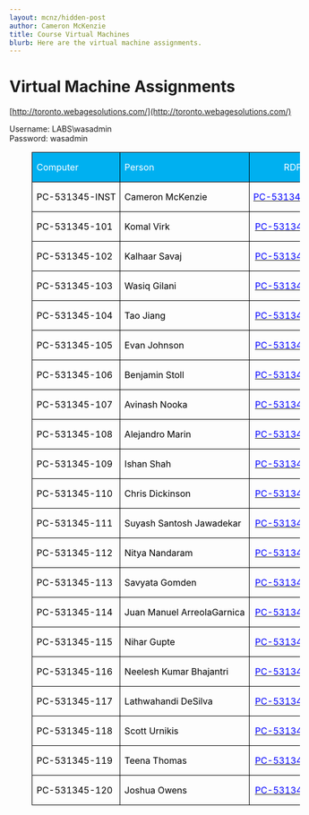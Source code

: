 ```yaml
---
layout: mcnz/hidden-post
author: Cameron McKenzie
title: Course Virtual Machines
blurb: Here are the virtual machine assignments.
---
```



# Virtual Machine Assignments

[http://toronto.webagesolutions.com/](http://toronto.webagesolutions.com/)

Username: LABS\wasadmin      
Password:  wasadmin
<table border="0" cellspacing="0" cellpadding="0" width="0" style="width:359.0pt;margin-left:30.2pt;border-collapse:collapse">
<tbody>
<tr style="height:15.0pt">
<td width="125" nowrap="" valign="bottom" style="width:94.0pt;border:solid windowtext 1.0pt;background:#00b0f0;padding:0in 5.4pt 0in 5.4pt;height:15.0pt">
<p class="MsoNormal"><span style="color:white">Computer<u></u><u></u></span></p>
</td>
<td width="201" nowrap="" style="width:151.0pt;border:solid windowtext 1.0pt;border-left:none;background:#00b0f0;padding:0in 5.4pt 0in 5.4pt;height:15.0pt">
<p class="MsoNormal"><span style="color:white">Person<u></u><u></u></span></p>
</td>
<td width="152" nowrap="" valign="bottom" style="width:114.0pt;border:solid windowtext 1.0pt;border-left:none;background:#00b0f0;padding:0in 5.4pt 0in 5.4pt;height:15.0pt">
<p class="MsoNormal" align="center" style="text-align:center"><span style="color:white">RDP link<u></u><u></u></span></p>
</td>
</tr>
<tr style="height:15.0pt">
<td width="125" nowrap="" valign="bottom" style="width:94.0pt;border:solid windowtext 1.0pt;border-top:none;padding:0in 5.4pt 0in 5.4pt;height:15.0pt">
<p class="MsoNormal"><span style="color:black">PC-531345-INST<u></u><u></u></span></p>
</td>
<td width="201" valign="bottom" style="width:151.0pt;border-top:none;border-left:none;border-bottom:solid windowtext 1.0pt;border-right:solid windowtext 1.0pt;padding:0in 5.4pt 0in 5.4pt;height:15.0pt">
<p class="MsoNormal"><span style="color:black">Cameron McKenzie<u></u><u></u></span></p>
</td>
<td width="152" nowrap="" valign="bottom" style="width:114.0pt;border-top:none;border-left:none;border-bottom:solid windowtext 1.0pt;border-right:solid windowtext 1.0pt;padding:0in 5.4pt 0in 5.4pt;height:15.0pt">
<p class="MsoNormal" align="center" style="text-align:center"><span style="color:blue"><a href="https://www.webagesolutions.com/rdp-shortcut.php?computer=PC-531345-INST" title="PC-531345-INST rdp shortcut" target="_blank" data-saferedirecturl="https://www.google.com/url?q=https://www.webagesolutions.com/rdp-shortcut.php?computer%3DPC-531345-INST&amp;source=gmail&amp;ust=1633011926920000&amp;usg=AFQjCNHTOLEkyt5n4nRfSzAhEsJEtm-2UQ"><span style="color:blue;text-decoration:none">PC-531345-INST.rdp</span></a><u></u><u></u></span></p>
</td>
</tr>
<tr style="height:15.0pt">
<td width="125" nowrap="" valign="bottom" style="width:94.0pt;border:solid windowtext 1.0pt;border-top:none;padding:0in 5.4pt 0in 5.4pt;height:15.0pt">
<p class="MsoNormal"><span style="color:black">PC-531345-101<u></u><u></u></span></p>
</td>
<td width="201" nowrap="" valign="bottom" style="width:151.0pt;border-top:none;border-left:none;border-bottom:solid windowtext 1.0pt;border-right:solid windowtext 1.0pt;padding:0in 5.4pt 0in 5.4pt;height:15.0pt">
<p class="MsoNormal"><span style="color:black">Komal Virk<u></u><u></u></span></p>
</td>
<td width="152" nowrap="" valign="bottom" style="width:114.0pt;border-top:none;border-left:none;border-bottom:solid windowtext 1.0pt;border-right:solid windowtext 1.0pt;padding:0in 5.4pt 0in 5.4pt;height:15.0pt">
<p class="MsoNormal" align="center" style="text-align:center"><span style="color:blue"><a href="https://www.webagesolutions.com/rdp-shortcut.php?computer=PC-531345-101" title="PC-531345-101 rdp shortcut" target="_blank" data-saferedirecturl="https://www.google.com/url?q=https://www.webagesolutions.com/rdp-shortcut.php?computer%3DPC-531345-101&amp;source=gmail&amp;ust=1633011926920000&amp;usg=AFQjCNH75s5IQul25Rg2OT9popkq9ESlDA"><span style="color:blue;text-decoration:none">PC-531345-101.rdp</span></a><u></u><u></u></span></p>
</td>
</tr>
<tr style="height:15.0pt">
<td width="125" nowrap="" valign="bottom" style="width:94.0pt;border:solid windowtext 1.0pt;border-top:none;padding:0in 5.4pt 0in 5.4pt;height:15.0pt">
<p class="MsoNormal"><span style="color:black">PC-531345-102<u></u><u></u></span></p>
</td>
<td width="201" nowrap="" valign="bottom" style="width:151.0pt;border-top:none;border-left:none;border-bottom:solid windowtext 1.0pt;border-right:solid windowtext 1.0pt;padding:0in 5.4pt 0in 5.4pt;height:15.0pt">
<p class="MsoNormal"><span style="color:black">Kalhaar Savaj<u></u><u></u></span></p>
</td>
<td width="152" nowrap="" valign="bottom" style="width:114.0pt;border-top:none;border-left:none;border-bottom:solid windowtext 1.0pt;border-right:solid windowtext 1.0pt;padding:0in 5.4pt 0in 5.4pt;height:15.0pt">
<p class="MsoNormal" align="center" style="text-align:center"><span style="color:blue"><a href="https://www.webagesolutions.com/rdp-shortcut.php?computer=PC-531345-102" title="PC-531345-102 rdp shortcut" target="_blank" data-saferedirecturl="https://www.google.com/url?q=https://www.webagesolutions.com/rdp-shortcut.php?computer%3DPC-531345-102&amp;source=gmail&amp;ust=1633011926920000&amp;usg=AFQjCNGhyUAho06ZpfXUmivhxCThORj0GA"><span style="color:blue;text-decoration:none">PC-531345-102.rdp</span></a><u></u><u></u></span></p>
</td>
</tr>
<tr style="height:15.0pt">
<td width="125" nowrap="" valign="bottom" style="width:94.0pt;border:solid windowtext 1.0pt;border-top:none;padding:0in 5.4pt 0in 5.4pt;height:15.0pt">
<p class="MsoNormal"><span style="color:black">PC-531345-103<u></u><u></u></span></p>
</td>
<td width="201" nowrap="" valign="bottom" style="width:151.0pt;border-top:none;border-left:none;border-bottom:solid windowtext 1.0pt;border-right:solid windowtext 1.0pt;padding:0in 5.4pt 0in 5.4pt;height:15.0pt">
<p class="MsoNormal"><span style="color:black">Wasiq Gilani<u></u><u></u></span></p>
</td>
<td width="152" nowrap="" valign="bottom" style="width:114.0pt;border-top:none;border-left:none;border-bottom:solid windowtext 1.0pt;border-right:solid windowtext 1.0pt;padding:0in 5.4pt 0in 5.4pt;height:15.0pt">
<p class="MsoNormal" align="center" style="text-align:center"><span style="color:blue"><a href="https://www.webagesolutions.com/rdp-shortcut.php?computer=PC-531345-103" title="PC-531345-103 rdp shortcut" target="_blank" data-saferedirecturl="https://www.google.com/url?q=https://www.webagesolutions.com/rdp-shortcut.php?computer%3DPC-531345-103&amp;source=gmail&amp;ust=1633011926920000&amp;usg=AFQjCNG7643i3t_ZyDKQ-iZGIi2sWa4d2A"><span style="color:blue;text-decoration:none">PC-531345-103.rdp</span></a><u></u><u></u></span></p>
</td>
</tr>
<tr style="height:15.0pt">
<td width="125" nowrap="" valign="bottom" style="width:94.0pt;border:solid windowtext 1.0pt;border-top:none;padding:0in 5.4pt 0in 5.4pt;height:15.0pt">
<p class="MsoNormal"><span style="color:black">PC-531345-104<u></u><u></u></span></p>
</td>
<td width="201" nowrap="" valign="bottom" style="width:151.0pt;border-top:none;border-left:none;border-bottom:solid windowtext 1.0pt;border-right:solid windowtext 1.0pt;padding:0in 5.4pt 0in 5.4pt;height:15.0pt">
<p class="MsoNormal"><span style="color:black">Tao Jiang<u></u><u></u></span></p>
</td>
<td width="152" nowrap="" valign="bottom" style="width:114.0pt;border-top:none;border-left:none;border-bottom:solid windowtext 1.0pt;border-right:solid windowtext 1.0pt;padding:0in 5.4pt 0in 5.4pt;height:15.0pt">
<p class="MsoNormal" align="center" style="text-align:center"><span style="color:blue"><a href="https://www.webagesolutions.com/rdp-shortcut.php?computer=PC-531345-104" title="PC-531345-104 rdp shortcut" target="_blank" data-saferedirecturl="https://www.google.com/url?q=https://www.webagesolutions.com/rdp-shortcut.php?computer%3DPC-531345-104&amp;source=gmail&amp;ust=1633011926920000&amp;usg=AFQjCNFkQqqoFtcjnVOV-0yTfgjVgQzvcw"><span style="color:blue;text-decoration:none">PC-531345-104.rdp</span></a><u></u><u></u></span></p>
</td>
</tr>
<tr style="height:15.0pt">
<td width="125" nowrap="" valign="bottom" style="width:94.0pt;border:solid windowtext 1.0pt;border-top:none;padding:0in 5.4pt 0in 5.4pt;height:15.0pt">
<p class="MsoNormal"><span style="color:black">PC-531345-105<u></u><u></u></span></p>
</td>
<td width="201" nowrap="" valign="bottom" style="width:151.0pt;border-top:none;border-left:none;border-bottom:solid windowtext 1.0pt;border-right:solid windowtext 1.0pt;padding:0in 5.4pt 0in 5.4pt;height:15.0pt">
<p class="MsoNormal"><span style="color:black">Evan Johnson<u></u><u></u></span></p>
</td>
<td width="152" nowrap="" valign="bottom" style="width:114.0pt;border-top:none;border-left:none;border-bottom:solid windowtext 1.0pt;border-right:solid windowtext 1.0pt;padding:0in 5.4pt 0in 5.4pt;height:15.0pt">
<p class="MsoNormal" align="center" style="text-align:center"><span style="color:blue"><a href="https://www.webagesolutions.com/rdp-shortcut.php?computer=PC-531345-105" title="PC-531345-105 rdp shortcut" target="_blank" data-saferedirecturl="https://www.google.com/url?q=https://www.webagesolutions.com/rdp-shortcut.php?computer%3DPC-531345-105&amp;source=gmail&amp;ust=1633011926920000&amp;usg=AFQjCNFqCYPRqT8N8O63p3ECPtjy6Lyg2Q"><span style="color:blue;text-decoration:none">PC-531345-105.rdp</span></a><u></u><u></u></span></p>
</td>
</tr>
<tr style="height:15.0pt">
<td width="125" nowrap="" valign="bottom" style="width:94.0pt;border:solid windowtext 1.0pt;border-top:none;padding:0in 5.4pt 0in 5.4pt;height:15.0pt">
<p class="MsoNormal"><span style="color:black">PC-531345-106<u></u><u></u></span></p>
</td>
<td width="201" nowrap="" valign="bottom" style="width:151.0pt;border-top:none;border-left:none;border-bottom:solid windowtext 1.0pt;border-right:solid windowtext 1.0pt;padding:0in 5.4pt 0in 5.4pt;height:15.0pt">
<p class="MsoNormal"><span style="color:black">Benjamin Stoll<u></u><u></u></span></p>
</td>
<td width="152" nowrap="" valign="bottom" style="width:114.0pt;border-top:none;border-left:none;border-bottom:solid windowtext 1.0pt;border-right:solid windowtext 1.0pt;padding:0in 5.4pt 0in 5.4pt;height:15.0pt">
<p class="MsoNormal" align="center" style="text-align:center"><span style="color:blue"><a href="https://www.webagesolutions.com/rdp-shortcut.php?computer=PC-531345-106" title="PC-531345-106 rdp shortcut" target="_blank" data-saferedirecturl="https://www.google.com/url?q=https://www.webagesolutions.com/rdp-shortcut.php?computer%3DPC-531345-106&amp;source=gmail&amp;ust=1633011926920000&amp;usg=AFQjCNE6JjfXAfXQ9lHC36fULhwiJmqIdg"><span style="color:blue;text-decoration:none">PC-531345-106.rdp</span></a><u></u><u></u></span></p>
</td>
</tr>
<tr style="height:15.0pt">
<td width="125" nowrap="" valign="bottom" style="width:94.0pt;border:solid windowtext 1.0pt;border-top:none;padding:0in 5.4pt 0in 5.4pt;height:15.0pt">
<p class="MsoNormal"><span style="color:black">PC-531345-107<u></u><u></u></span></p>
</td>
<td width="201" nowrap="" valign="bottom" style="width:151.0pt;border-top:none;border-left:none;border-bottom:solid windowtext 1.0pt;border-right:solid windowtext 1.0pt;padding:0in 5.4pt 0in 5.4pt;height:15.0pt">
<p class="MsoNormal"><span style="color:black">Avinash Nooka<u></u><u></u></span></p>
</td>
<td width="152" nowrap="" valign="bottom" style="width:114.0pt;border-top:none;border-left:none;border-bottom:solid windowtext 1.0pt;border-right:solid windowtext 1.0pt;padding:0in 5.4pt 0in 5.4pt;height:15.0pt">
<p class="MsoNormal" align="center" style="text-align:center"><span style="color:blue"><a href="https://www.webagesolutions.com/rdp-shortcut.php?computer=PC-531345-107" title="PC-531345-107 rdp shortcut" target="_blank" data-saferedirecturl="https://www.google.com/url?q=https://www.webagesolutions.com/rdp-shortcut.php?computer%3DPC-531345-107&amp;source=gmail&amp;ust=1633011926921000&amp;usg=AFQjCNEZ7U8scc7o0qF-NKe5oIg9lqploA"><span style="color:blue;text-decoration:none">PC-531345-107.rdp</span></a><u></u><u></u></span></p>
</td>
</tr>
<tr style="height:15.0pt">
<td width="125" nowrap="" valign="bottom" style="width:94.0pt;border:solid windowtext 1.0pt;border-top:none;padding:0in 5.4pt 0in 5.4pt;height:15.0pt">
<p class="MsoNormal"><span style="color:black">PC-531345-108<u></u><u></u></span></p>
</td>
<td width="201" nowrap="" valign="bottom" style="width:151.0pt;border-top:none;border-left:none;border-bottom:solid windowtext 1.0pt;border-right:solid windowtext 1.0pt;padding:0in 5.4pt 0in 5.4pt;height:15.0pt">
<p class="MsoNormal"><span style="color:black">Alejandro Marin<u></u><u></u></span></p>
</td>
<td width="152" nowrap="" valign="bottom" style="width:114.0pt;border-top:none;border-left:none;border-bottom:solid windowtext 1.0pt;border-right:solid windowtext 1.0pt;padding:0in 5.4pt 0in 5.4pt;height:15.0pt">
<p class="MsoNormal" align="center" style="text-align:center"><span style="color:blue"><a href="https://www.webagesolutions.com/rdp-shortcut.php?computer=PC-531345-108" title="PC-531345-108 rdp shortcut" target="_blank" data-saferedirecturl="https://www.google.com/url?q=https://www.webagesolutions.com/rdp-shortcut.php?computer%3DPC-531345-108&amp;source=gmail&amp;ust=1633011926921000&amp;usg=AFQjCNFf4_hjDuoDqnh8spk8csGYIRbbYg"><span style="color:blue;text-decoration:none">PC-531345-108.rdp</span></a><u></u><u></u></span></p>
</td>
</tr>
<tr style="height:15.0pt">
<td width="125" nowrap="" valign="bottom" style="width:94.0pt;border:solid windowtext 1.0pt;border-top:none;padding:0in 5.4pt 0in 5.4pt;height:15.0pt">
<p class="MsoNormal"><span style="color:black">PC-531345-109<u></u><u></u></span></p>
</td>
<td width="201" nowrap="" valign="bottom" style="width:151.0pt;border-top:none;border-left:none;border-bottom:solid windowtext 1.0pt;border-right:solid windowtext 1.0pt;padding:0in 5.4pt 0in 5.4pt;height:15.0pt">
<p class="MsoNormal"><span style="color:black">Ishan Shah<u></u><u></u></span></p>
</td>
<td width="152" nowrap="" valign="bottom" style="width:114.0pt;border-top:none;border-left:none;border-bottom:solid windowtext 1.0pt;border-right:solid windowtext 1.0pt;padding:0in 5.4pt 0in 5.4pt;height:15.0pt">
<p class="MsoNormal" align="center" style="text-align:center"><span style="color:blue"><a href="https://www.webagesolutions.com/rdp-shortcut.php?computer=PC-531345-109" title="PC-531345-109 rdp shortcut" target="_blank" data-saferedirecturl="https://www.google.com/url?q=https://www.webagesolutions.com/rdp-shortcut.php?computer%3DPC-531345-109&amp;source=gmail&amp;ust=1633011926921000&amp;usg=AFQjCNEsh9kJ5rBi3ae2Ai-or3BZNN6Jzw"><span style="color:blue;text-decoration:none">PC-531345-109.rdp</span></a><u></u><u></u></span></p>
</td>
</tr>
<tr style="height:15.0pt">
<td width="125" nowrap="" valign="bottom" style="width:94.0pt;border:solid windowtext 1.0pt;border-top:none;padding:0in 5.4pt 0in 5.4pt;height:15.0pt">
<p class="MsoNormal"><span style="color:black">PC-531345-110<u></u><u></u></span></p>
</td>
<td width="201" nowrap="" valign="bottom" style="width:151.0pt;border-top:none;border-left:none;border-bottom:solid windowtext 1.0pt;border-right:solid windowtext 1.0pt;padding:0in 5.4pt 0in 5.4pt;height:15.0pt">
<p class="MsoNormal"><span style="color:black">Chris Dickinson<u></u><u></u></span></p>
</td>
<td width="152" nowrap="" valign="bottom" style="width:114.0pt;border-top:none;border-left:none;border-bottom:solid windowtext 1.0pt;border-right:solid windowtext 1.0pt;padding:0in 5.4pt 0in 5.4pt;height:15.0pt">
<p class="MsoNormal" align="center" style="text-align:center"><span style="color:blue"><a href="https://www.webagesolutions.com/rdp-shortcut.php?computer=PC-531345-110" title="PC-531345-110 rdp shortcut" target="_blank" data-saferedirecturl="https://www.google.com/url?q=https://www.webagesolutions.com/rdp-shortcut.php?computer%3DPC-531345-110&amp;source=gmail&amp;ust=1633011926921000&amp;usg=AFQjCNGVXnmOLL-QGQQgajkz-RUEv9RuXg"><span style="color:blue;text-decoration:none">PC-531345-110.rdp</span></a><u></u><u></u></span></p>
</td>
</tr>
<tr style="height:15.0pt">
<td width="125" nowrap="" valign="bottom" style="width:94.0pt;border:solid windowtext 1.0pt;border-top:none;padding:0in 5.4pt 0in 5.4pt;height:15.0pt">
<p class="MsoNormal"><span style="color:black">PC-531345-111<u></u><u></u></span></p>
</td>
<td width="201" nowrap="" valign="bottom" style="width:151.0pt;border-top:none;border-left:none;border-bottom:solid windowtext 1.0pt;border-right:solid windowtext 1.0pt;padding:0in 5.4pt 0in 5.4pt;height:15.0pt">
<p class="MsoNormal"><span style="color:black">Suyash Santosh Jawadekar<u></u><u></u></span></p>
</td>
<td width="152" nowrap="" valign="bottom" style="width:114.0pt;border-top:none;border-left:none;border-bottom:solid windowtext 1.0pt;border-right:solid windowtext 1.0pt;padding:0in 5.4pt 0in 5.4pt;height:15.0pt">
<p class="MsoNormal" align="center" style="text-align:center"><span style="color:blue"><a href="https://www.webagesolutions.com/rdp-shortcut.php?computer=PC-531345-111" title="PC-531345-111 rdp shortcut" target="_blank" data-saferedirecturl="https://www.google.com/url?q=https://www.webagesolutions.com/rdp-shortcut.php?computer%3DPC-531345-111&amp;source=gmail&amp;ust=1633011926921000&amp;usg=AFQjCNHWBRyt30FmXAQQ7REV2akEHXGoTA"><span style="color:blue;text-decoration:none">PC-531345-111.rdp</span></a><u></u><u></u></span></p>
</td>
</tr>
<tr style="height:15.0pt">
<td width="125" nowrap="" valign="bottom" style="width:94.0pt;border:solid windowtext 1.0pt;border-top:none;padding:0in 5.4pt 0in 5.4pt;height:15.0pt">
<p class="MsoNormal"><span style="color:black">PC-531345-112<u></u><u></u></span></p>
</td>
<td width="201" nowrap="" valign="bottom" style="width:151.0pt;border-top:none;border-left:none;border-bottom:solid windowtext 1.0pt;border-right:solid windowtext 1.0pt;padding:0in 5.4pt 0in 5.4pt;height:15.0pt">
<p class="MsoNormal"><span style="color:black">Nitya Nandaram<u></u><u></u></span></p>
</td>
<td width="152" nowrap="" valign="bottom" style="width:114.0pt;border-top:none;border-left:none;border-bottom:solid windowtext 1.0pt;border-right:solid windowtext 1.0pt;padding:0in 5.4pt 0in 5.4pt;height:15.0pt">
<p class="MsoNormal" align="center" style="text-align:center"><span style="color:blue"><a href="https://www.webagesolutions.com/rdp-shortcut.php?computer=PC-531345-112" title="PC-531345-112 rdp shortcut" target="_blank" data-saferedirecturl="https://www.google.com/url?q=https://www.webagesolutions.com/rdp-shortcut.php?computer%3DPC-531345-112&amp;source=gmail&amp;ust=1633011926921000&amp;usg=AFQjCNH02RNs-mxDsD6UaD2_xM-S7rBqfA"><span style="color:blue;text-decoration:none">PC-531345-112.rdp</span></a><u></u><u></u></span></p>
</td>
</tr>
<tr style="height:15.0pt">
<td width="125" nowrap="" valign="bottom" style="width:94.0pt;border:solid windowtext 1.0pt;border-top:none;padding:0in 5.4pt 0in 5.4pt;height:15.0pt">
<p class="MsoNormal"><span style="color:black">PC-531345-113<u></u><u></u></span></p>
</td>
<td width="201" nowrap="" valign="bottom" style="width:151.0pt;border-top:none;border-left:none;border-bottom:solid windowtext 1.0pt;border-right:solid windowtext 1.0pt;padding:0in 5.4pt 0in 5.4pt;height:15.0pt">
<p class="MsoNormal"><span style="color:black">Savyata Gomden<u></u><u></u></span></p>
</td>
<td width="152" nowrap="" valign="bottom" style="width:114.0pt;border-top:none;border-left:none;border-bottom:solid windowtext 1.0pt;border-right:solid windowtext 1.0pt;padding:0in 5.4pt 0in 5.4pt;height:15.0pt">
<p class="MsoNormal" align="center" style="text-align:center"><span style="color:blue"><a href="https://www.webagesolutions.com/rdp-shortcut.php?computer=PC-531345-113" title="PC-531345-113 rdp shortcut" target="_blank" data-saferedirecturl="https://www.google.com/url?q=https://www.webagesolutions.com/rdp-shortcut.php?computer%3DPC-531345-113&amp;source=gmail&amp;ust=1633011926921000&amp;usg=AFQjCNGmHei1WCS0aL_BlE2hFoIvlhdR5Q"><span style="color:blue;text-decoration:none">PC-531345-113.rdp</span></a><u></u><u></u></span></p>
</td>
</tr>
<tr style="height:15.0pt">
<td width="125" nowrap="" valign="bottom" style="width:94.0pt;border:solid windowtext 1.0pt;border-top:none;padding:0in 5.4pt 0in 5.4pt;height:15.0pt">
<p class="MsoNormal"><span style="color:black">PC-531345-114<u></u><u></u></span></p>
</td>
<td width="201" nowrap="" valign="bottom" style="width:151.0pt;border-top:none;border-left:none;border-bottom:solid windowtext 1.0pt;border-right:solid windowtext 1.0pt;padding:0in 5.4pt 0in 5.4pt;height:15.0pt">
<p class="MsoNormal"><span style="color:black">Juan Manuel ArreolaGarnica<u></u><u></u></span></p>
</td>
<td width="152" nowrap="" valign="bottom" style="width:114.0pt;border-top:none;border-left:none;border-bottom:solid windowtext 1.0pt;border-right:solid windowtext 1.0pt;padding:0in 5.4pt 0in 5.4pt;height:15.0pt">
<p class="MsoNormal" align="center" style="text-align:center"><span style="color:blue"><a href="https://www.webagesolutions.com/rdp-shortcut.php?computer=PC-531345-114" title="PC-531345-114 rdp shortcut" target="_blank" data-saferedirecturl="https://www.google.com/url?q=https://www.webagesolutions.com/rdp-shortcut.php?computer%3DPC-531345-114&amp;source=gmail&amp;ust=1633011926921000&amp;usg=AFQjCNGW3GL1iN167JlC3eFLep0um7qs6g"><span style="color:blue;text-decoration:none">PC-531345-114.rdp</span></a><u></u><u></u></span></p>
</td>
</tr>
<tr style="height:15.0pt">
<td width="125" nowrap="" valign="bottom" style="width:94.0pt;border:solid windowtext 1.0pt;border-top:none;padding:0in 5.4pt 0in 5.4pt;height:15.0pt">
<p class="MsoNormal"><span style="color:black">PC-531345-115<u></u><u></u></span></p>
</td>
<td width="201" nowrap="" valign="bottom" style="width:151.0pt;border-top:none;border-left:none;border-bottom:solid windowtext 1.0pt;border-right:solid windowtext 1.0pt;padding:0in 5.4pt 0in 5.4pt;height:15.0pt">
<p class="MsoNormal"><span style="color:black">Nihar Gupte<u></u><u></u></span></p>
</td>
<td width="152" nowrap="" valign="bottom" style="width:114.0pt;border-top:none;border-left:none;border-bottom:solid windowtext 1.0pt;border-right:solid windowtext 1.0pt;padding:0in 5.4pt 0in 5.4pt;height:15.0pt">
<p class="MsoNormal" align="center" style="text-align:center"><span style="color:blue"><a href="https://www.webagesolutions.com/rdp-shortcut.php?computer=PC-531345-115" title="PC-531345-115 rdp shortcut" target="_blank" data-saferedirecturl="https://www.google.com/url?q=https://www.webagesolutions.com/rdp-shortcut.php?computer%3DPC-531345-115&amp;source=gmail&amp;ust=1633011926921000&amp;usg=AFQjCNGt4ydHYtuZ-iA0-WcdI0cMk9OVaA"><span style="color:blue;text-decoration:none">PC-531345-115.rdp</span></a><u></u><u></u></span></p>
</td>
</tr>
<tr style="height:15.0pt">
<td width="125" nowrap="" valign="bottom" style="width:94.0pt;border:solid windowtext 1.0pt;border-top:none;padding:0in 5.4pt 0in 5.4pt;height:15.0pt">
<p class="MsoNormal"><span style="color:black">PC-531345-116<u></u><u></u></span></p>
</td>
<td width="201" nowrap="" valign="bottom" style="width:151.0pt;border-top:none;border-left:none;border-bottom:solid windowtext 1.0pt;border-right:solid windowtext 1.0pt;padding:0in 5.4pt 0in 5.4pt;height:15.0pt">
<p class="MsoNormal"><span style="color:black">Neelesh Kumar Bhajantri<u></u><u></u></span></p>
</td>
<td width="152" nowrap="" valign="bottom" style="width:114.0pt;border-top:none;border-left:none;border-bottom:solid windowtext 1.0pt;border-right:solid windowtext 1.0pt;padding:0in 5.4pt 0in 5.4pt;height:15.0pt">
<p class="MsoNormal" align="center" style="text-align:center"><span style="color:blue"><a href="https://www.webagesolutions.com/rdp-shortcut.php?computer=PC-531345-116" title="PC-531345-116 rdp shortcut" target="_blank" data-saferedirecturl="https://www.google.com/url?q=https://www.webagesolutions.com/rdp-shortcut.php?computer%3DPC-531345-116&amp;source=gmail&amp;ust=1633011926921000&amp;usg=AFQjCNHavz9CS-pDlBAUHQerl5Tgz9xWdA"><span style="color:blue;text-decoration:none">PC-531345-116.rdp</span></a><u></u><u></u></span></p>
</td>
</tr>
<tr style="height:15.0pt">
<td width="125" nowrap="" valign="bottom" style="width:94.0pt;border:solid windowtext 1.0pt;border-top:none;padding:0in 5.4pt 0in 5.4pt;height:15.0pt">
<p class="MsoNormal"><span style="color:black">PC-531345-117<u></u><u></u></span></p>
</td>
<td width="201" nowrap="" valign="bottom" style="width:151.0pt;border-top:none;border-left:none;border-bottom:solid windowtext 1.0pt;border-right:solid windowtext 1.0pt;padding:0in 5.4pt 0in 5.4pt;height:15.0pt">
<p class="MsoNormal"><span style="color:black">Lathwahandi DeSilva<u></u><u></u></span></p>
</td>
<td width="152" nowrap="" valign="bottom" style="width:114.0pt;border-top:none;border-left:none;border-bottom:solid windowtext 1.0pt;border-right:solid windowtext 1.0pt;padding:0in 5.4pt 0in 5.4pt;height:15.0pt">
<p class="MsoNormal" align="center" style="text-align:center"><span style="color:blue"><a href="https://www.webagesolutions.com/rdp-shortcut.php?computer=PC-531345-117" title="PC-531345-117 rdp shortcut" target="_blank" data-saferedirecturl="https://www.google.com/url?q=https://www.webagesolutions.com/rdp-shortcut.php?computer%3DPC-531345-117&amp;source=gmail&amp;ust=1633011926921000&amp;usg=AFQjCNGbCvcIxxgVRYagtjTxj4dDKKaD0w"><span style="color:blue;text-decoration:none">PC-531345-117.rdp</span></a><u></u><u></u></span></p>
</td>
</tr>
<tr style="height:15.0pt">
<td width="125" nowrap="" valign="bottom" style="width:94.0pt;border:solid windowtext 1.0pt;border-top:none;padding:0in 5.4pt 0in 5.4pt;height:15.0pt">
<p class="MsoNormal"><span style="color:black">PC-531345-118<u></u><u></u></span></p>
</td>
<td width="201" nowrap="" valign="bottom" style="width:151.0pt;border-top:none;border-left:none;border-bottom:solid windowtext 1.0pt;border-right:solid windowtext 1.0pt;padding:0in 5.4pt 0in 5.4pt;height:15.0pt">
<p class="MsoNormal"><span style="color:black">Scott Urnikis<u></u><u></u></span></p>
</td>
<td width="152" nowrap="" valign="bottom" style="width:114.0pt;border-top:none;border-left:none;border-bottom:solid windowtext 1.0pt;border-right:solid windowtext 1.0pt;padding:0in 5.4pt 0in 5.4pt;height:15.0pt">
<p class="MsoNormal" align="center" style="text-align:center"><span style="color:blue"><a href="https://www.webagesolutions.com/rdp-shortcut.php?computer=PC-531345-118" title="PC-531345-118 rdp shortcut" target="_blank" data-saferedirecturl="https://www.google.com/url?q=https://www.webagesolutions.com/rdp-shortcut.php?computer%3DPC-531345-118&amp;source=gmail&amp;ust=1633011926921000&amp;usg=AFQjCNF2BXahQjvYqHkigVwem01V9yPncg"><span style="color:blue;text-decoration:none">PC-531345-118.rdp</span></a><u></u><u></u></span></p>
</td>
</tr>
<tr style="height:15.0pt">
<td width="125" nowrap="" valign="bottom" style="width:94.0pt;border:solid windowtext 1.0pt;border-top:none;padding:0in 5.4pt 0in 5.4pt;height:15.0pt">
<p class="MsoNormal"><span style="color:black">PC-531345-119<u></u><u></u></span></p>
</td>
<td width="201" nowrap="" valign="bottom" style="width:151.0pt;border-top:none;border-left:none;border-bottom:solid windowtext 1.0pt;border-right:solid windowtext 1.0pt;padding:0in 5.4pt 0in 5.4pt;height:15.0pt">
<p class="MsoNormal"><span style="color:black">Teena Thomas<u></u><u></u></span></p>
</td>
<td width="152" nowrap="" valign="bottom" style="width:114.0pt;border-top:none;border-left:none;border-bottom:solid windowtext 1.0pt;border-right:solid windowtext 1.0pt;padding:0in 5.4pt 0in 5.4pt;height:15.0pt">
<p class="MsoNormal" align="center" style="text-align:center"><span style="color:blue"><a href="https://www.webagesolutions.com/rdp-shortcut.php?computer=PC-531345-119" title="PC-531345-119 rdp shortcut" target="_blank" data-saferedirecturl="https://www.google.com/url?q=https://www.webagesolutions.com/rdp-shortcut.php?computer%3DPC-531345-119&amp;source=gmail&amp;ust=1633011926921000&amp;usg=AFQjCNHW4__VfA5fy2Q63nn8E0zyzzEhfw"><span style="color:blue;text-decoration:none">PC-531345-119.rdp</span></a><u></u><u></u></span></p>
</td>
</tr>
<tr style="height:15.0pt">
<td width="125" nowrap="" valign="bottom" style="width:94.0pt;border:solid windowtext 1.0pt;border-top:none;padding:0in 5.4pt 0in 5.4pt;height:15.0pt">
<p class="MsoNormal"><span style="color:black">PC-531345-120<u></u><u></u></span></p>
</td>
<td width="201" nowrap="" valign="bottom" style="width:151.0pt;border-top:none;border-left:none;border-bottom:solid windowtext 1.0pt;border-right:solid windowtext 1.0pt;padding:0in 5.4pt 0in 5.4pt;height:15.0pt">
<p class="MsoNormal"><span style="color:black">Joshua Owens<u></u><u></u></span></p>
</td>
<td width="152" nowrap="" valign="bottom" style="width:114.0pt;border-top:none;border-left:none;border-bottom:solid windowtext 1.0pt;border-right:solid windowtext 1.0pt;padding:0in 5.4pt 0in 5.4pt;height:15.0pt">
<p class="MsoNormal" align="center" style="text-align:center"><span style="color:blue"><a href="https://www.webagesolutions.com/rdp-shortcut.php?computer=PC-531345-120" title="PC-531345-120 rdp shortcut" target="_blank" data-saferedirecturl="https://www.google.com/url?q=https://www.webagesolutions.com/rdp-shortcut.php?computer%3DPC-531345-120&amp;source=gmail&amp;ust=1633011926921000&amp;usg=AFQjCNEcH1aoj0_NTJEIgB87wNct_cJ5Bg"><span style="color:blue;text-decoration:none">PC-531345-120.rdp</span></a><u></u><u></u></span></p>
</td>
</tr>
</tbody>
</table>
